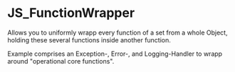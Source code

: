 # JS_FunctionWrapper
Allows you to uniformly wrapp every function of a set from a whole Object, holding these several functions inside another function.

Example comprises an Exception-, Error-, and Logging-Handler to wrapp around "operational core functions".
